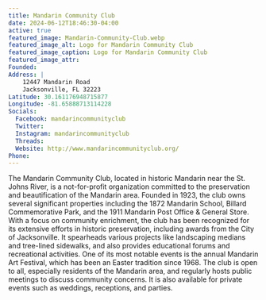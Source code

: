 ```yaml
---
title: Mandarin Community Club
date: 2024-06-12T18:46:30-04:00
active: true
featured_image: Mandarin-Community-Club.webp
featured_image_alt: Logo for Mandarin Community Club
featured_image_caption: Logo for Mandarin Community Club
featured_image_attr: 
Founded: 
Address: |
    12447 Mandarin Road
    Jacksonville, FL 32223
Latitude: 30.161176948715877
Longitude: -81.65888713114228
Socials: 
  Facebook: mandarincommunityclub
  Twitter: 
  Instagram: mandarincommunityclub
  Threads:
  Website: http://www.mandarincommunityclub.org/
Phone: 	
---
```

The Mandarin Community Club, located in historic Mandarin near the St. Johns River, is a not-for-profit organization committed to the preservation and beautification of the Mandarin area. Founded in 1923, the club owns several significant properties including the 1872 Mandarin School, Billard Commemorative Park, and the 1911 Mandarin Post Office & General Store. With a focus on community enrichment, the club has been recognized for its extensive efforts in historic preservation, including awards from the City of Jacksonville. It spearheads various projects like landscaping medians and tree-lined sidewalks, and also provides educational forums and recreational activities. One of its most notable events is the annual Mandarin Art Festival, which has been an Easter tradition since 1968. The club is open to all, especially residents of the Mandarin area, and regularly hosts public meetings to discuss community concerns. It is also available for private events such as weddings, receptions, and parties.